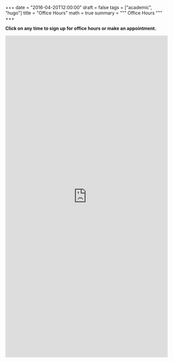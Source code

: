 +++
date = "2016-04-20T12:00:00"
draft = false
tags = ["academic", "hugo"]
title = "Office Hours"
math = true
summary = """
Office Hours
"""
+++


**Click on any time to  sign up for office hours or make an appointment.**

<iframe src="https://garciarios.youcanbook.me/?noframe=true&skipHeaderFooter=true" id="ycbmiframegarciarios" style="width:100%;height:1000px;border:0px;background-color:transparent;" frameborder="0" allowtransparency="true"></iframe><script>window.addEventListener && window.addEventListener("message", function(event){if (event.origin === "https://garciarios.youcanbook.me"){document.getElementById("ycbmiframegarciarios").style.height = event.data + "px";}}, false);</script>